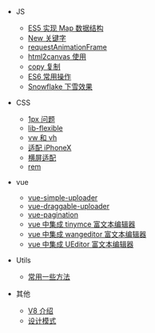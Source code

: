 - JS

  - [ES5 实现 Map 数据结构](js/ES5Map)
  - [New 关键字](js/new)
  - [requestAnimationFrame](js/requestAnimationFrame)
  - [html2canvas 使用](js/html2canvas)
  - [copy 复制](js/copy)
  - [ES6 常用操作](js/skill-es6)
  - [Snowflake 下雪效果](js/Snowflake)

- CSS

  - [1px 问题](css/1px)
  - [lib-flexible](css/lib-flexible)
  - [vw 和 vh](css/vwvh)
  - [适配 iPhoneX](css/适配iPhoneX)
  - [横屏适配](css/横屏适配)
  - [rem](css/rem)

- vue

  - [vue-simple-uploader](vue/vue-simple-uploader)
  - [vue-draggable-uploader](vue/vue-draggable-uploader)
  - [vue-pagination](vue/vue-pagination)
  - [vue 中集成 tinymce 富文本编辑器](vue/vue-tinymce)
  - [vue 中集成 wangeditor 富文本编辑器](vue/vue-wangeditor)
  - [vue 中集成 UEditor 富文本编辑器](vue/vue-UEditor)

- Utils

  - [常用一些方法](utils/utils)

- 其他

  - [V8 介绍](others/v8)
  - [设计模式](others/designPattern)
